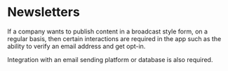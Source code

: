 # Newsletters

If a company wants to publish content in a broadcast style form, on a regular basis, then certain interactions are required in the app such as the ability to verify an email address and get opt-in.  

Integration with an email sending platform or database is also required.
